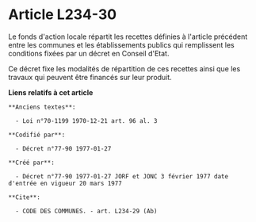 # Article L234-30

Le fonds d'action locale répartit les recettes définies à l'article précédent entre les communes et les établissements
publics qui remplissent les conditions fixées par un décret en Conseil d'Etat. 

Ce décret fixe les modalités de répartition de ces recettes ainsi que les travaux qui peuvent être financés sur leur produit.

**Liens relatifs à cet article**

	**Anciens textes**:

	  - Loi n°70-1199 1970-12-21 art. 96 al. 3

	**Codifié par**:

	  - Décret n°77-90 1977-01-27

	**Créé par**:

	  - Décret n°77-90 1977-01-27 JORF et JONC 3 février 1977 date d'entrée en vigueur 20 mars 1977

	**Cite**:

	  - CODE DES COMMUNES. - art. L234-29 (Ab)
